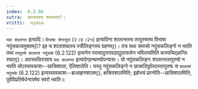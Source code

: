 ```yaml
---
index:  6.2.86
sutra:  छात्त्र्यादयः शालायाम्?।
vritti:  nyasa
---
```


`यदा शालान्तः` इत्यादि। `विभाषा सेनासुरा` (२।४।२५) इत्यादिना शालान्तस्य तत्पुरुषस्य विभाषा नपुंसकत्वमुक्तम्()? इह च शालाशब्दस्य स्त्रीलिङ्गस्य ग्रहणम्()। तत्र यथा समासो नपुंसकलिङ्गो न भवति तथा `तत्पुरुषे शालायां नपुंसके` (6.2.122) इत्यनेन परत्वादुत्तरपदाद्युदात्तत्वेन भवितव्यमिति कस्यचिद्भ्रान्तिः स्यात्()। अतस्तन्निरासाय `यदा शालान्तः` इत्यादेग्र्रन्थस्योपन्यासः। यो नपुंसकलिङ्गः शालान्ततत्पुरुषो न भवति सोऽस्यावकाशः--छात्त्रिशाला, ऐलिशालेति। यस्तु नपुंसकलिङ्गो न छात्त्रादिपूर्वपदस्तत्पुरुषः स `शालायां नपुंसके` (6.2.122) इत्यस्यावकाशः--ब्राआहृणशालम्(), क्षत्त्रियशालमिति; इहोभयं प्राप्नोति--छात्त्रिशालमिति, पूर्वविप्रतिषेधेनायमेव स्वरो भवति॥
